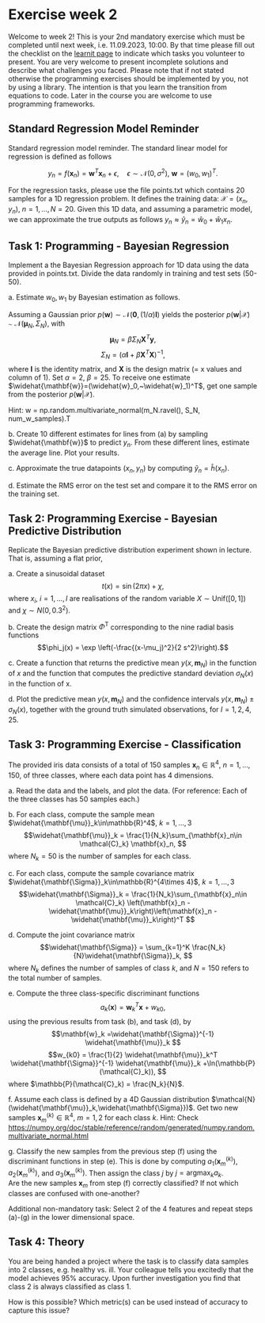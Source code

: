 
# Exercise week 2
Welcome to week 2! 
This is your 2nd mandatory exercise which must be completed until next week, i.e. 11.09.2023, 10:00. By that time please fill out the checklist on the [learnit page](https://learnit.itu.dk/course/view.php?id=3022225) to indicate which tasks you volunteer to present. 
You are very welcome to present incomplete solutions and describe what challenges you faced.
Please note that if not stated otherwise the programming exercises should be implemented by you, not by using a library. The intention is that you learn the transition from equations to code. Later in the course you are welcome to use programming frameworks. 

## Standard Regression Model Reminder

Standard regression model reminder. The standard linear model for regression is defined as follows

$$y_n=f(\mathbf{x}_n)=\mathbf{w}^T\mathbf{x}_n + \epsilon,\quad \epsilon \sim \mathcal{N}(0,\sigma^2),~\mathbf{w}=(w_0,w_1)^T.$$

For the regression tasks, please use the file points.txt which contains 20 samples for a 1D regression problem. It defines the training data: $\mathcal{X}=(x_n,y_n),~n=1,\ldots, N=20$. 
Given this 1D data, and assuming a parametric model, we can approximate the true outputs as follows $y_n\approx \widehat{y}_n=\widehat{w}_0+ \widehat{w}_1 x_n$. 

## Task 1: Programming - Bayesian Regression
Implement a the Bayesian Regression approach for 1D data using the data provided in points.txt. Divide the data randomly in training and test sets (50-50). 

a. Estimate $w_0 , w_1$ by Bayesian estimation as follows. 

Assuming a Gaussian prior $p(\mathbf{w}) \sim\mathcal{N}(\mathbf{0},(1/\alpha) \mathbf{I})$ yields the posterior $p(\mathbf{w}|\mathcal{X}) \sim\mathcal{N}(\mathbf{\mu}_N, \Sigma_N)$, with
$$\mathbf{\mu}_N= \beta \Sigma_N \mathbf{X}^T\mathbf{y}, $$
$$\Sigma_N = (\alpha\mathbf{I} +\beta \mathbf{X}^T\mathbf{X})^{-1}, $$
where $\mathbf{I}$ is the identity matrix, and $\mathbf{X}$ is the design matrix (= x values and column of 1). Set $\alpha=2$, $\beta=25$. To receive one estimate $\widehat{\mathbf{w}}=(\widehat{w}_0,~\widehat{w}_1)^T$, get one sample from the posterior $p(\mathbf{w}|\mathcal{X})$. 	

Hint: w = np.random.multivariate_normal(m_N.ravel(), S_N, num_w_samples).T 


b. Create $10$ different estimates for lines from (a) by sampling $\widehat{\mathbf{w}}$ to predict $y_n$. From these different lines, estimate the average line. Plot your results.</li>


c. Approximate the true datapoints $(x_n,y_n)$ by computing $\widehat{y}_n=\widehat{h}(x_n)$. </li>


d. Estimate the RMS error on the test set and compare it to the RMS error on the training set.
## Task 2: Programming Exercise - Bayesian Predictive Distribution

Replicate the Bayesian predictive distribution experiment shown in lecture. That is, assuming a flat prior, 

a. Create a sinusoidal dataset 
	 $$t(x) = \sin(2\pi x) + \chi,$$
	 where $x_i$, $i =1,\ldots,I$ are realisations of the random variable $X \sim \mathrm{Unif}([0 ,1])$
	 and
	 $\chi \sim N(0,0.3^2)$.	 


b. Create the design matrix $\Phi^\mathrm{T}$ corresponding to the nine radial basis functions 
	$$\phi_j(x) = \exp \left(-\frac{(x-\mu_j)^2}{2 s^2}\right).$$


c. Create a function that returns the predictive mean $y(x,\mathbf{m}_N)$ in the function of $x$ and the function that computes the 
	 predictive standard deviation $\sigma_N(x)$ in the function of x.  </li>


d. Plot the predictive mean $y(x,\mathbf{m}_N)$ and the confidence intervals $y(x,\mathbf{m}_N) \pm \sigma_N(x)$, together with the ground truth simulated observations, for $I=1,2,4,25$. 

## Task 3: Programming Exercise - Classification
The provided iris data consists of a total of 150 samples $\mathbf{x}_n \in \mathbb{R}^{4}$, $n=1,\ldots,150$, of three classes, where each data point has 4 dimensions. 


a. Read the data and the labels, and plot the data. (For reference: Each of the three classes has 50 samples each.) </li>

b. For each class, compute the sample mean $\widehat{\mathbf{\mu}}_k\in\mathbb{R}^4$, $k=1,\ldots, 3$
  $$\widehat{\mathbf{\mu}}_k = \frac{1}{N_k}\sum_{\mathbf{x}_n\in \mathcal{C}_k} \mathbf{x}_n, $$
  where $N_k=50$ is the number of samples for each class. 
    </li>


c. For each class, compute the sample covariance matrix $\widehat{\mathbf{\Sigma}}_k\in\mathbb{R}^{4\times 4}$, $k=1,\ldots, 3$ 
    $$\widehat{\mathbf{\Sigma}}_k = \frac{1}{N_k}\sum_{\mathbf{x}_n\in \mathcal{C}_k} \left(\mathbf{x}_n -\widehat{\mathbf{\mu}}_k\right)\left(\mathbf{x}_n -\widehat{\mathbf{\mu}}_k\right)^T $$
  </li>
 

 d. Compute the joint covariance matrix 
  $$\widehat{\mathbf{\Sigma}} = \sum_{k=1}^K \frac{N_k}{N}\widehat{\mathbf{\Sigma}}_k, $$
  where $N_k$ defines the number of samples of class $k$, and $N=150$ refers to the total number of samples.
    </li>


e. Compute the three class-specific discriminant functions 
    $$a_k\left(\mathbf{x}\right) = \mathbf{w}_k^T \mathbf{x} + w_{k0}, $$
    using the previous results from task (b), and task (d), by
    $$\mathbf{w}_k =\widehat{\mathbf{\Sigma}}^{-1} \widehat{\mathbf{\mu}}_k $$
    $$w_{k0} = \frac{1}{2} \widehat{\mathbf{\mu}}_k^T \widehat{\mathbf{\Sigma}}^{-1} \widehat{\mathbf{\mu}}_k +\ln(\mathbb{P}(\mathcal{C}_k)), $$
    where $\mathbb{P}(\mathcal{C}_k) = \frac{N_k}{N}$.
    </li>
 
 
 f. Assume each class is defined by a 4D Gaussian distribution $\mathcal{N}(\widehat{\mathbf{\mu}}_k,\widehat{\mathbf{\Sigma}})$. Get two new samples $\mathbf{x}_m^{(k)}\in\mathbb{R}^4$, $m=1,2$ for each class $k$.
	Hint: Check  https://numpy.org/doc/stable/reference/random/generated/numpy.random.multivariate_normal.html  </li>


g. Classify the new samples from the previous step (f) using the discriminant functions in step (e). This is done by computing $a_1(\mathbf{x}_m^{(k)})$, $a_2(\mathbf{x}_m^{(k)})$, and $a_3(\mathbf{x}_m^{(k)})$. Then assign the class $j$ by $j=\text{argmax}_{k} a_k$. <br/>
	Are the new samples $\mathbf{x}_m$ from step (f) correctly classified? 
	If not which classes are confused with one-another?
 </li>
</ol>
Additional non-mandatory task:
Select 2 of the 4 features and repeat steps (a)-(g) in the lower dimensional space. 


## Task 4: Theory
You are being handed a project where the task is to classify data samples into 2 classes, e.g. healthy vs. ill. 
Your colleague tells you excitedly that the model achieves 95\% accuracy. 
Upon further investigation you find that class 2 is always classified as class 1. 

How is this possible? 
Which metric(s) can be used instead of accuracy to capture this issue?
